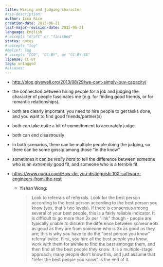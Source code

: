 ```yaml
---
title: Hiring and judging character
#rss-description: 
author: Issa Rice
creation-date: 2015-06-21
last-major-revision-date: 2015-06-21
language: English
# accepts "draft" or "finished"
status: notes
# accepts "log"
#belief: log
# accepts "CC0", "CC-BY", or "CC-BY-SA"
license: CC-BY
tags: untagged
#aliases: 
---
```


- <http://blog.givewell.org/2013/08/29/we-cant-simply-buy-capacity/>
- the connection between hiring people for a job and judging the
  character of people fascinates me (e.g. for finding good friends, or
  for romantic relationships).
- both are clearly important: you need to hire people to get tasks done,
  and you want to find good friends/partner(s)
- both can take quite a bit of commitnment to accurately judge
- both can end disastrously
- in both scenarios, there can be multiple people doing the judging, so
  there can be some gossip among those "in the know"
- sometimes it can be *really hard* to tell the difference between
  someone who is an *extremely* good fit, and someone who is a terrible
  fit.
- <https://www.quora.com/How-do-you-distinguish-10X-software-engineers-from-the-rest>

    - Yishan Wong:

        > Look to referrals of referrals.  Look for the best person
        > according to the best person according to the best person you
        > know (yes, that's two levels).  If there is consensus among
        > several of your best people, this is a fairly reliable
        > indicator.  It is difficult to go more than 3x per "link"
        > though - people are typically unable to discern the difference
        > between someone 9x as good as they are from someone who is 3x
        > as good as they are; this is why you have to do the "best
        > person you know" referral twice.  First, you hire all the best
        > people you know, work with them for awhile to find the best
        > amongst them, and then find all the best people *they* know. 
        > It is a multiple-stage approach; many people don't know this,
        > and just assume that "refer the best people you know" is the
        > end of it.
